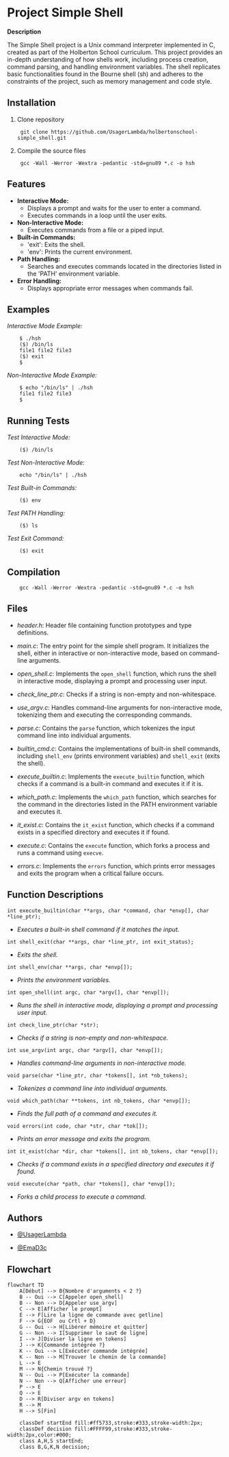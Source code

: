 # Project Simple Shell

**Description**

The Simple Shell project is a Unix command interpreter implemented in C, created as part of the Holberton School curriculum. This project provides an in-depth understanding of how shells work, including process creation, command parsing, and handling environment variables. The shell replicates basic functionalities found in the Bourne shell (sh) and adheres to the constraints of the project, such as memory management and code style.

## Installation

1. Clone repository

        git clone https://github.com/UsagerLambda/holbertonschool-simple_shell.git

2. Compile the source files

        gcc -Wall -Werror -Wextra -pedantic -std=gnu89 *.c -o hsh

## Features

- **Interactive Mode:**
  - Displays a prompt and waits for the user to enter a command.
  - Executes commands in a loop until the user exits.
- **Non-Interactive Mode:**
  - Executes commands from a file or a piped input.
- **Built-in Commands:**
  - 'exit': Exits the shell.
  - 'env': Prints the current environment.
- **Path Handling:**
  - Searches and executes commands located in the directories listed in the 'PATH' environment variable. 
- **Error Handling:**
  - Displays appropriate error messages when commands fail.

## Examples

*Interactive Mode Example:*

        $ ./hsh
        ($) /bin/ls
        file1 file2 file3
        ($) exit
        $

*Non-Interactive Mode Example:*

        $ echo "/bin/ls" | ./hsh
        file1 file2 file3
        $

## Running Tests

*Test Interactive Mode:*

        ($) /bin/ls

*Test Non-Interactive Mode:*

        echo "/bin/ls" | ./hsh

*Test Built-in Commands:*

        ($) env

*Test PATH Handling:*

        ($) ls

*Test Exit Command:*

        ($) exit

## Compilation

        gcc -Wall -Werror -Wextra -pedantic -std=gnu89 *.c -o hsh

## Files

- *header.h*: Header file containing function prototypes and type definitions.

- *main.c*: The entry point for the simple shell program. It initializes the shell, either in interactive or non-interactive mode, based on command-line arguments.

- *open_shell.c*: Implements the `open_shell` function, which runs the shell in interactive mode, displaying a prompt and processing user input.

- *check_line_ptr.c*: Checks if a string is non-empty and non-whitespace.

- *use_argv.c*: Handles command-line arguments for non-interactive mode, tokenizing them and executing the corresponding commands.

- *parse.c*: Contains the `parse` function, which tokenizes the input command line into individual arguments.

- *builtin_cmd.c*: Contains the implementations of built-in shell commands, including `shell_env` (prints environment variables) and `shell_exit` (exits the shell).

- *execute_builtin.c*: Implements the `execute_builtin` function, which checks if a command is a built-in command and executes it if it is.

- *which_path.c*: Implements the `which_path` function, which searches for the command in the directories listed in the PATH environment variable and executes it.

- *it_exist.c*: Contains the `it_exist` function, which checks if a command exists in a specified directory and executes it if found.

- *execute.c*: Contains the `execute` function, which forks a process and runs a command using `execve`.

- *errors.c*: Implements the `errors` function, which prints error messages and exits the program when a critical failure occurs.

## Function Descriptions

`int execute_builtin(char **args, char *command, char *envp[], char *line_ptr);`
- *Executes a built-in shell command if it matches the input.*

`int shell_exit(char **args, char *line_ptr, int exit_status);`
- *Exits the shell.*

`int shell_env(char **args, char *envp[]);`
- *Prints the environment variables.*

`int open_shell(int argc, char *argv[], char *envp[]);`
- *Runs the shell in interactive mode, displaying a prompt and processing user input.*

`int check_line_ptr(char *str);`
- *Checks if a string is non-empty and non-whitespace.*

`int use_argv(int argc, char *argv[], char *envp[]);`
- *Handles command-line arguments in non-interactive mode.*

`void parse(char *line_ptr, char *tokens[], int *nb_tokens);`
- *Tokenizes a command line into individual arguments.*

`void which_path(char **tokens, int nb_tokens, char *envp[]);`
- *Finds the full path of a command and executes it.*

`void errors(int code, char *str, char *tok[]);`
- *Prints an error message and exits the program.*

`int it_exist(char *dir, char *tokens[], int nb_tokens, char *envp[]);`
- *Checks if a command exists in a specified directory and executes it if found.*

`void execute(char *path, char *tokens[], char *envp[]);`
- *Forks a child process to execute a command.*

## Authors

- [@UsagerLambda](https://www.github.com/UsagerLambda)

- [@EmaD3c](https://www.github.com/EmaD3c)

## Flowchart

```mermaid
flowchart TD
    A[Début] --> B{Nombre d'arguments < 2 ?}
    B -- Oui --> C[Appeler open_shell]
    B -- Non --> D[Appeler use_argv]
    C --> E[Afficher le prompt]
    E --> F[Lire la ligne de commande avec getline]
    F --> G{EOF  ou Crtl + D}
    G -- Oui --> H[Libérer mémoire et quitter]
    G -- Non --> I[Supprimer le saut de ligne]
    I --> J[Diviser la ligne en tokens]
    J --> K{Commande intégrée ?}
    K -- Oui --> L[Exécuter commande intégrée]
    K -- Non --> M[Trouver le chemin de la commande]
    L --> E
    M --> N{Chemin trouvé ?}
    N -- Oui --> P[Exécuter la commande]
    N -- Non --> Q[Afficher une erreur]
    P --> E
    Q --> E
    D --> R[Diviser argv en tokens]
    R --> M
    H --> S[Fin]

    classDef startEnd fill:#ff5733,stroke:#333,stroke-width:2px;
    classDef decision fill:#FFFF99,stroke:#333,stroke-width:2px,color:#000;
    class A,H,S startEnd;
    class B,G,K,N decision;

